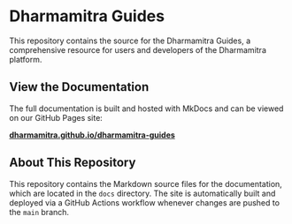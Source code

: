 # Dharmamitra Guides

This repository contains the source for the Dharmamitra Guides, a comprehensive resource for users and developers of the Dharmamitra platform.

## View the Documentation

The full documentation is built and hosted with MkDocs and can be viewed on our GitHub Pages site:

[**dharmamitra.github.io/dharmamitra-guides**](https://dharmamitra.github.io/dharmamitra-guides)

## About This Repository

This repository contains the Markdown source files for the documentation, which are located in the `docs` directory. The site is automatically built and deployed via a GitHub Actions workflow whenever changes are pushed to the `main` branch.


